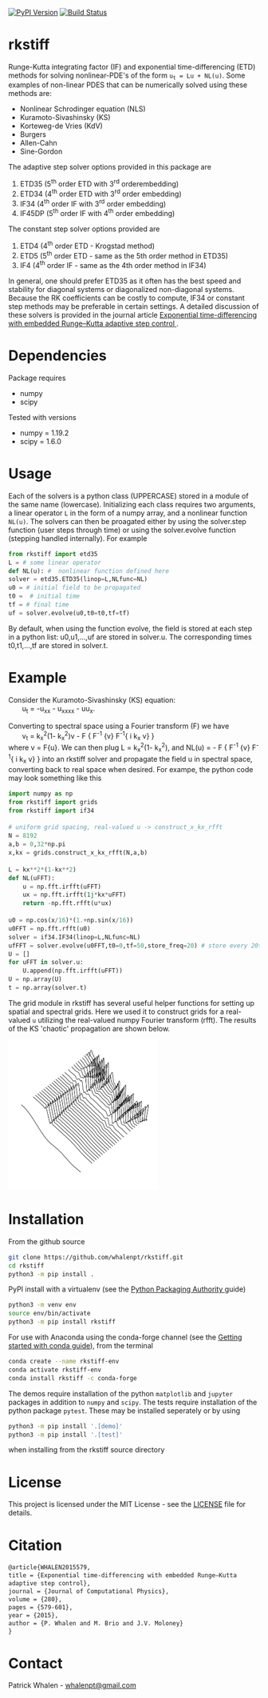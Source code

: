[![PyPI Version][pypi-image]][pypi-url]
[![Build Status][build-image]][build-url]

<!-- Badges -->
[pypi-image]: https://img.shields.io/pypi/v/rkstiff
[pypi-url]: https://pypi.org/project/rkstiff/
[build-image]: https://github.com/whalenpt/rkstiff/actions/workflows/build.yml/badge.svg
[build-url]: https://github.com/whalenpt/rkstiff/actions/workflows/build.yml

# rkstiff #

Runge-Kutta integrating factor (IF) and exponential time-differencing (ETD) methods
for solving nonlinear-PDE's of the form <code>u<sub>t</sub> = Lu + NL(u)</code>. 
Some examples of non-linear PDES that can be numerically solved using these methods are:
- Nonlinear Schrodinger equation (NLS)
- Kuramoto-Sivashinsky (KS)
- Korteweg-de Vries (KdV) 
- Burgers
- Allen-Cahn
- Sine-Gordon

The adaptive step solver
options provided in this package are
1. ETD35  (5<sup>th</sup> order ETD with 3<sup>rd</sup> orderembedding)
2. ETD34 (4<sup>th</sup> order ETD with 3<sup>rd</sup> order embedding)
3. IF34 (4<sup>th</sup> order IF with 3<sup>rd</sup> order embedding)
4. IF45DP (5<sup>th</sup> order IF with 4<sup>th</sup> order embedding) 

The constant step solver options provided are
1. ETD4 (4<sup>th</sup> order ETD - Krogstad method)
2. ETD5 (5<sup>th</sup> order ETD - same as the 5th order method in ETD35)
3. IF4 (4<sup>th</sup> order IF - same as the 4th order method in IF34)

In general, one should
prefer ETD35 as it often has the best speed and stability for diagonal systems or diagonalized
non-diagonal systems. Because the RK coefficients can be costly
to compute, IF34 or constant step methods may be preferable in certain settings.
A detailed discussion of these solvers is provided in the journal article  <a href = https://www.sciencedirect.com/science/article/pii/S0021999114006743> Exponential time-differencing with embedded Runge–Kutta adaptive step control </a>.

# Dependencies

Package requires
<ul>
<li> numpy </li>
<li> scipy </li>
</ul>
Tested with versions
<ul>
<li> numpy = 1.19.2 </li>
<li> scipy = 1.6.0 </li>
</ul>


# Usage #

Each of the solvers is a python class (UPPERCASE) stored in a module of the same name (lowercase). Initializing each class requires two arguments, a linear operator `L` in the form of a numpy array, and a nonlinear function `NL(u)`. The solvers can then be proagated either by using the solver.step function (user steps through time) or using the solver.evolve function (stepping handled internally). For example 

```python
from rkstiff import etd35
L = # some linear operator 
def NL(u): #  nonlinear function defined here 
solver = etd35.ETD35(linop=L,NLfunc=NL)
u0 = # initial field to be propagated 
t0 =  # initial time 
tf = # final time
uf = solver.evolve(u0,t0=t0,tf=tf)
```

By default, when using the function evolve, the field is stored at each step in a python list: u0,u1,...,uf are stored in solver.u. The corresponding times t0,t1,...,tf are stored in solver.t.

# Example #

Consider the Kuramoto-Sivashinsky (KS) equation: 
<br>
&nbsp;&nbsp;&nbsp;&nbsp;&nbsp;&nbsp;
 u<sub>t</sub> = -u<sub>xx</sub> - u<sub>xxxx</sub> - uu<sub>x</sub>. 
 
 Converting to spectral space using a Fourier transform (F) we have 
<br>
&nbsp;&nbsp;&nbsp;&nbsp;&nbsp;&nbsp;
v<sub>t</sub> = k<sub>x</sub><sup>2</sup>(1- k<sub>x</sub><sup>2</sup>)v - F \{ F<sup>-1</sup> \{v\} F<sup>-1</sup>\{ i k<sub>x</sub> v\} \} 
<br>
where v = F{u}. We can then plug L = k<sub>x</sub><sup>2</sup>(1- k<sub>x</sub><sup>2</sup>), and NL(u) =  - F \{ F<sup>-1</sup> \{v\} F<sup>-1</sup>\{ i k<sub>x</sub> v\} \} into an rkstiff solver and propagate the field u in spectral space, converting back to real space when desired. For exampe, the python code may look something like this
```python
import numpy as np
from rkstiff import grids
from rkstiff import if34

# uniform grid spacing, real-valued u -> construct_x_kx_rfft
N = 8192
a,b = 0,32*np.pi
x,kx = grids.construct_x_kx_rfft(N,a,b) 

L = kx**2*(1-kx**2)
def NL(uFFT):
    u = np.fft.irfft(uFFT)
    ux = np.fft.irfft(1j*kx*uFFT)
    return -np.fft.rfft(u*ux)

u0 = np.cos(x/16)*(1.+np.sin(x/16))
u0FFT = np.fft.rfft(u0)
solver = if34.IF34(linop=L,NLfunc=NL)
ufFFT = solver.evolve(u0FFT,t0=0,tf=50,store_freq=20) # store every 20th step in solver.u and solver.t
U = []
for uFFT in solver.u:
    U.append(np.fft.irfft(uFFT))
U = np.array(U)
t = np.array(solver.t)
```

The grid module in rkstiff has several useful helper functions for setting up spatial and spectral grids. Here we used it to construct grids for a real-valued `u` utilizing the real-valued numpy Fourier transform (rfft). The results of the KS 'chaotic' propagation are shown below. 
<br>

<img width="300" src="https://raw.githubusercontent.com/whalenpt/rkstiff/master/images/KSfig.png">

# Installation #

From the github source
```bash
git clone https://github.com/whalenpt/rkstiff.git
cd rkstiff
python3 -m pip install .
```

PyPI install with a virtualenv (see the <a href = https://packaging.python.org/guides/installing-using-pip-and-virtual-environments/> Python Packaging Authority </a> guide)
```bash
python3 -m venv env
source env/bin/activate
python3 -m pip install rkstiff
```

For use with Anaconda using the conda-forge channel (see the <a href = https://conda.io/projects/conda/en/latest/user-guide/getting-started.html> Getting started with conda guide</a>), from the terminal
```bash
conda create --name rkstiff-env
conda activate rkstiff-env
conda install rkstiff -c conda-forge
```

The demos require installation of the python `matplotlib` and `jupyter` packages in addition to `numpy` and `scipy`. The tests require installation of the python package `pytest`. These may be installed seperately or by using 
```bash
python3 -m pip install '.[demo]'
python3 -m pip install '.[test]'
```
when installing from the rkstiff source directory

# License #
This project is licensed under the MIT License - see the [LICENSE](./LICENSE) file for details.

# Citation #

```text
@article{WHALEN2015579,
title = {Exponential time-differencing with embedded Runge–Kutta adaptive step control},
journal = {Journal of Computational Physics},
volume = {280},
pages = {579-601},
year = {2015},
author = {P. Whalen and M. Brio and J.V. Moloney}
}
```

# Contact #
Patrick Whalen - whalenpt@gmail.com

